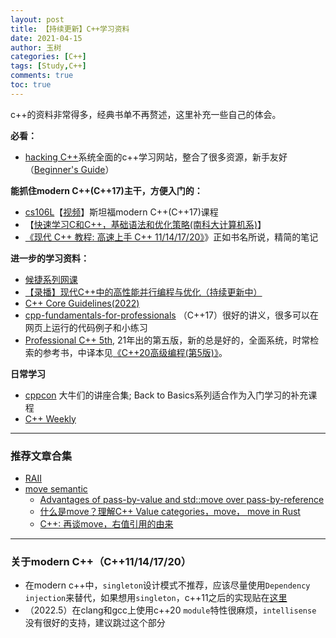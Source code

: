 ```yaml
---
layout: post
title: 【持续更新】C++学习资料
date: 2021-04-15
author: 玉树
categories: [C++]
tags: [Study,C++]
comments: true
toc: true
---
```


c++的资料非常得多，经典书单不再赘述，这里补充一些自己的体会。

**必看：**
  - [hacking C++](https://hackingcpp.com/index.html)系统全面的c++学习网站，整合了很多资源，新手友好（[Beginner's Guide](https://hackingcpp.com/cpp/beginners_guide.html#intro)）

**能抓住modern C++(C++17)主干，方便入门的：**
  - [cs106L](https://web.stanford.edu/class/cs106l/)【[视频](https://www.bilibili.com/video/BV1yJ411m7CE)】斯坦福modern C++(C++17)课程
  - 【[快速学习C和C++，基础语法和优化策略(南科大计算机系)](https://www.bilibili.com/video/BV1Vf4y1P7pq?p=63)】
  - [《现代 C++ 教程: 高速上手 C++ 11/14/17/20》](https://changkun.de/modern-cpp/zh-cn/00-preface/)》正如书名所说，精简的笔记

**进一步的学习资料：**
  - [候捷系列网课](https://pan.baidu.com/s/1xEgRRKaHFaVOtXx0BbmZhw?pwd=wd43)
  - [【录播】现代C++中的高性能并行编程与优化（持续更新中）](https://www.bilibili.com/video/BV1fa411r7zp?vd_source=8fbe66e7c96f76c12929e16b0eed07a6)
  - [C++ Core Guidelines(2022)](https://isocpp.github.io/CppCoreGuidelines/CppCoreGuidelines)
  - [cpp-fundamentals-for-professionals](https://www.educative.io/courses/cpp-fundamentals-for-professionals) （C++17）很好的讲义，很多可以在网页上运行的代码例子和小练习
  - [Professional C++ 5th](https://www.amazon.com/Professional-C-Marc-Gregoire-ebook/dp/B08XM881GZ/ref=tmm_kin_swatch_0?_encoding=UTF8&qid=&sr=), 21年出的第五版，新的总是好的，全面系统，时常检索的参考书，中译本见[《C++20高级编程(第5版)》](https://book.douban.com/subject/35863224/)。

**日常学习**

  - [cppcon](https://www.youtube.com/user/CppCon) 大牛们的讲座合集; Back to Basics系列适合作为入门学习的补充课程
  - [C++ Weekly](https://www.youtube.com/c/lefticus1)

---
### 推荐文章合集
- [RAII](https://hackingcpp.com/cpp/std/unique_ownership.html)
- [move semantic](https://hackingcpp.com/cpp/lang/move_semantics.html#hfold0a)
    - [Advantages of pass-by-value and std::move over pass-by-reference ](https://stackoverflow.com/questions/51705967/advantages-of-pass-by-value-and-stdmove-over-pass-by-reference)
    - [什么是move？理解C++ Value categories，move， move in Rust](https://zhuanlan.zhihu.com/p/374392832)
    - [C++: 再谈move，右值引用的由来 ](https://zhuanlan.zhihu.com/p/515808385)

---
### 关于modern C++（C++11/14/17/20）
  - 在modern c++中，`singleton`设计模式不推荐，应该尽量使用`Dependency injection`来替代，如果想用`singleton`，c++11之后的实现贴在[这里](https://www.zhihu.com/question/333710483/answer/2297774354)
  - （2022.5）在clang和gcc上使用c++20 `module`特性很麻烦，`intellisense` 没有很好的支持，建议跳过这个部分
